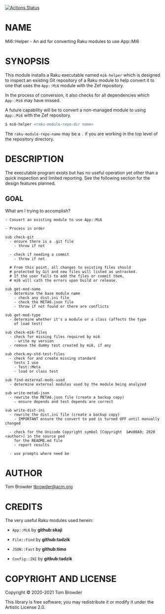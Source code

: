 [![Actions Status](https://github.com/tbrowder/Mi6-Helper/workflows/test/badge.svg)](https://github.com/tbrowder/Mi6-Helper/actions)

NAME
====

Mi6::Helper - An aid for converting Raku modules to use App::Mi6

SYNOPSIS
========

This module installs a Raku executable named `mi6-helper` which is designed to inspect an existing Git repository of a Raku module to help convert it to one that uses the `App::Mi6` module with the Zef repository.

In the process of conversion, it also checks for all dependencies which `App::Mi6` may have missed.

A future capability will be to convert a non-managed module to using `App::Mi6` with the Zef repository.

```raku
$ mi6-helper <raku-module-repo-dir name>
```

The `raku-module-repo-name` may be a `.` if you are working in the top level of the repository directory.

DESCRIPTION
===========

The executable program exists but has no useful operation yet other than a quick inspection and limited reporting. See the following section for the design features planned.

GOAL
----

What am I trying to accomplish?

    - Convert an existing module to use App::Mi6

    - Process in order

    sub check-git
      - ensure there is a .git file
        - throw if not

      - check if needing a commit
        - throw if not

      # From this point, all changes to existing files should
      # protected by Git and new files will listed as untracked.
      # If the user fails to add the files or commit them,
      # mi6 will cath the errors upon build or release.

    sub get-mod-name
      - determine the base module name
        - check any dist.ini file
        - check the META6.json file
        - throw if not found or there are conflicts

    sub get-mod-type
      - determine whether it's a module or a class (affects the type
        of load test)

    sub check-mi6-files
      - check for missing files required by mi6
        - write my version
      - remove the dummy test created by mi6, if any

    sub check-my-std-test-files
      - check for and create missing standard
        tests I use
        - Test::Meta
        - load or class test

    sub find-external-mods-used
      - determine external modules used by the module being analyzed

    sub write-meta6-json
      - rewrite the META6.json file (create a backup copy)
        - ensure depends and test depends are correct

    sub write-dist-ini
      - rewrite the dist.ini file (create a backup copy)
        - IMPORTANT ensure the convert to pod is turned OFF until manually changed

      - check for the Unicode Copyright symbol [Copyright  &#x00A9; 2020 <author>] in the source pod
        for the README.md file
        - report results

      - use prompts where need be

AUTHOR
======

Tom Browder <tbrowder@acm.org>

CREDITS
=======

The very useful Raku modules used herein:

  * `App::Mi6` by **github:skaji**

  * `File::Find` by **github:tadzik**

  * `JSON::Fast` by **github:timo**

  * `Config::INI` by **gitbub:tadzik**

COPYRIGHT AND LICENSE
=====================

Copyright &#x00A9; 2020-2021 Tom Browder

This library is free software; you may redistribute it or modify it under the Artistic License 2.0.

